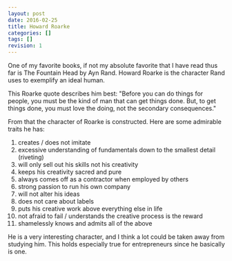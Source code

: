 ```yaml
---
layout: post
date: 2016-02-25
title: Howard Roarke
categories: []
tags: []
revision: 1
---
```


One of my favorite books, if not my absolute favorite that I have read thus far is The Fountain Head by Ayn Rand.
Howard Roarke is the character Rand uses to exemplify an ideal human.

This Roarke quote describes him best: "Before you can do things for people, you must be the kind of man that can get things done. But, to get things done, you must love the doing, not the secondary consequences."

From that the character of Roarke is constructed.
Here are some admirable traits he has:

1. creates / does not imitate
1. excessive understanding of fundamentals down to the smallest detail (riveting)
1. will only sell out his skills not his creativity
1. keeps his creativity sacred and pure
1. always comes off as a contractor when employed by others
1. strong passion to run his own company
1. will not alter his ideas
1. does not care about labels
1. puts his creative work above everything else in life
1. not afraid to fail / understands the creative process is the reward
1. shamelessly knows and admits all of the above

He is a very interesting character, and I think a lot could be taken away from studying him.
This holds especially true for entrepreneurs since he basically is one.
